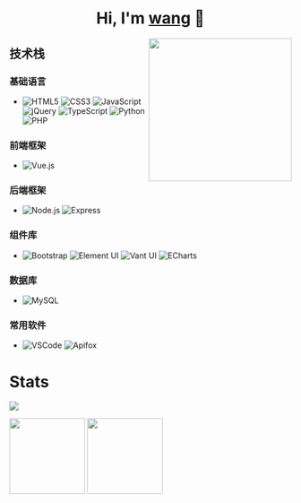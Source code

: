 <h1 align="center">Hi, I'm <a href="https://github.com/wang060502">wang</a> 👋</h1>

<a href="https://github.com/wang060502"><img src="https://media.giphy.com/media/SWoSkN6DxTszqIKEqv/giphy.gif" align="right" height="255"/></a>

## 技术栈

### 基础语言
- ![HTML5](https://img.shields.io/badge/-HTML5-%23E44D27?style=flat-square&logo=html5&logoColor=ffffff)
 ![CSS3](https://img.shields.io/badge/-CSS3-%231572B6?style=flat-square&logo=css3)
 ![JavaScript](https://img.shields.io/badge/-JavaScript-%23F7DF1C?style=flat-square&logo=javascript&logoColor=000000)
 ![jQuery](https://img.shields.io/badge/jQuery-0769AD?style=flat-square&logo=jquery&logoColor=white)
 ![TypeScript](https://img.shields.io/badge/TypeScript-007ACC?style=flat-square&logo=typescript&logoColor=white)
 ![Python](https://img.shields.io/badge/Python-3776AB?style=flat-square&logo=python&logoColor=white)
 ![PHP](https://img.shields.io/badge/PHP-777BB4?style=flat-square&logo=php&logoColor=white)

### 前端框架
- ![Vue.js](https://img.shields.io/badge/-Vue.js-%232c3e50?style=flat-square&logo=Vue.js)

### 后端框架
- ![Node.js](https://img.shields.io/badge/Node.js-339933?style=flat-square&logo=node.js&logoColor=white)
 ![Express](https://img.shields.io/badge/Express.js-404D59?style=flat-square)

### 组件库
- ![Bootstrap](https://img.shields.io/badge/-Bootstrap-%2338B2A3?style=flat-square&logo=bootstrap)
 ![Element UI](https://img.shields.io/badge/Element%20UI-2C3E50?style=flat-square)
 ![Vant UI](https://img.shields.io/badge/Vant%20UI-2C3E50?style=flat-square)
 ![ECharts](https://img.shields.io/badge/ECharts-FF6A00?style=flat-square&logo=echarts)

### 数据库
- ![MySQL](https://img.shields.io/badge/MySQL-00758F?style=flat-square&logo=mysql&logoColor=white)

### 常用软件
- ![VSCode](https://img.shields.io/badge/Editor-VSCode-blue?style=flat-square&logo=visual-studio-code&logoColor=white)
 ![Apifox](https://img.shields.io/badge/Apifox-2B2D42?style=flat-square&logo=apifox&logoColor=white)

# Stats 

[![](https://visitor-badge.laobi.icu/badge?page_id=wang060502.wang060502)](https://visitor-badge.laobi.icu/badge?page_id=wang060502.wang060502)
<p align="left">
  <img align="" height="135px" src="https://github-readme-stats-solmp.vercel.app/api?username=wang060502&hide_title=true&hide_border=true&show_icons=true&include_all_commits=true&line_height=21&bg_color=0,EC6C6C,FFD479,FFFC79,73FA79&theme=graywhite&locale=cn" />
  <img align="" height="135px" src="https://github-readme-stats-solmp.vercel.app/api/top-langs/?username=wang060502&hide_title=true&hide_border=true&layout=compact&bg_color=0,73FA79,73FDFF,D783FF&theme=graywhite&locale=cn" />
</p>
